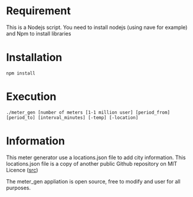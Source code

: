 # Requirement
This is a Nodejs script. You need to install nodejs (using nave for example) and Npm to install libraries

# Installation
	npm install
# Execution
	./meter_gen [number of meters [1-1 million user] [period_from] [period_to] [interval_minutes] [-temp] [-location]
	
# Information
This meter generator use a locations.json file to add city information. This locations.json file is a copy of another public Github repository on MIT Licence (<a href="https://github.com/sjlu/cities/">src</a>)

The meter_gen appliation is open source, free to modify and user for all purposes.
